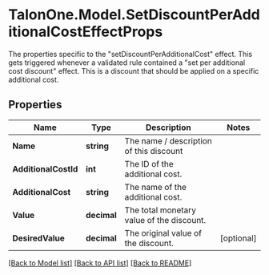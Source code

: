 # TalonOne.Model.SetDiscountPerAdditionalCostEffectProps
The properties specific to the \"setDiscountPerAdditionalCost\" effect. This gets triggered whenever a validated rule contained a \"set per additional cost discount\" effect. This is a discount that should be applied on a specific additional cost.
## Properties

Name | Type | Description | Notes
------------ | ------------- | ------------- | -------------
**Name** | **string** | The name / description of this discount | 
**AdditionalCostId** | **int** | The ID of the additional cost. | 
**AdditionalCost** | **string** | The name of the additional cost. | 
**Value** | **decimal** | The total monetary value of the discount. | 
**DesiredValue** | **decimal** | The original value of the discount. | [optional] 

[[Back to Model list]](../README.md#documentation-for-models) [[Back to API list]](../README.md#documentation-for-api-endpoints) [[Back to README]](../README.md)

